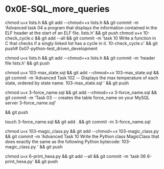 # 0x0E-SQL_more_queries

chmod u+x lists.h && git add --chmod=+x lists.h && git commit -m 'Advanced task 04 a program that displays the information contained in the ELF header at the start of an ELF file. lists.h' && git push
chmod u+x 10-check_cycle.c && git add --all && git commit -m 'task 10 Write a function in C that checks if a singly linked list has a cycle in it. 10-check_cycle.c' && git push# 0x07-python-test_driven_development

chmod u+x lists.h && git add --chmod=+x lists.h && git commit -m 'header file lists.h' && git push

chmod u+x 103-max_state.sql && git add --chmod=+x 103-max_state.sql && git commit -m 'Advanced Task 102 -- Displays the max temperature of each state, ordered by state name. 103-max_state.sql ' && git push

chmod u+x 3-force_name.sql && git add --chmod=+x 3-force_name.sql && git commit -m 'Task 03 -- creates the table force_name on your MySQL server 3-force_name.sql'

 && git push

touch 3-force_name.sql && git add . && git commit -m 3-force_name.sql

chmod u+x 103-magic_class.py && git add --chmod=+x 103-magic_class.py && git commit -m 'Advanced Task 10 Write the Python class MagicClass that does exactly the same as the following Python bytecode: 103-magic_class.py ' && git push

chmod u+x 6-print_hexa.py && git add --all && git commit -m 'task 06 6-print_hexa.py' && git push

